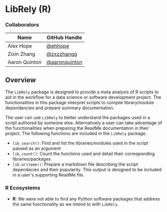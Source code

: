 # LibRely (R)

### Collaborators
| Name | GitHub Handle |
| ---- | ------ |
| Alex Hope | [@ehhope ]( https://github.com/ehhope) |
| Zixin Zhang     | [@zxzzhangg](https://github.com/zxzzhangg) |
| Aaron Quinton     | [@aaronquinton](https://github.com/aaronquinton ) |


## Overview
The `LibRely` package is designed to provide a meta analysis of R scripts to aid in the workflow for a data science or software development project. The functionalities in this package interpret scripts to compile library/module dependancies and prepare summary documentation.

The user can use `LibRely` to better understand the packages used in a script authored by someone else. Alternatively a user can take advantage of the functionalities when preparing the ReadMe documentation in their project. The following functions are included in the `LibRely` package.
- `lib_search()`: Find and list the libraries/modules used in the script passed as an argument
- `lib_count()`: Count the functions used and detail their corresponding libraries/packages
- `lib_writeme()`: Prepare a markdown file describing the script dependacies and their popularity. This output is designed to be included in a user's supporting ReadMe file.


### R Ecosystems

- **R**: We were not able to find any Python software packages that address the same functionality as we intend to with ```LibRely```.
